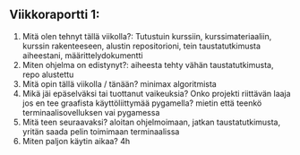 
## Viikkoraportti 1:



1. Mitä olen tehnyt tällä viikolla?: Tutustuin kurssiin, kurssimateriaaliin, kurssin rakenteeseen, alustin repositorioni, tein taustatutkimusta aiheestani, määrittelydokumentti
2. Miten ohjelma on edistynyt?: aiheesta tehty vähän taustatutkimusta, repo alustettu
3. Mitä opin tällä viikolla / tänään? minimax algoritmista
4. Mikä jäi epäselväksi tai tuottanut vaikeuksia? Onko projekti riittävän laaja jos en tee graafista käyttöliittymää pygamella? mietin että teenkö terminaalisovelluksen vai pygamessa 
5. Mitä teen seuraavaksi? aloitan ohjelmoimaan, jatkan taustatutkimusta, yritän saada pelin toimimaan terminaalissa
6. Miten paljon käytin aikaa? 4h
